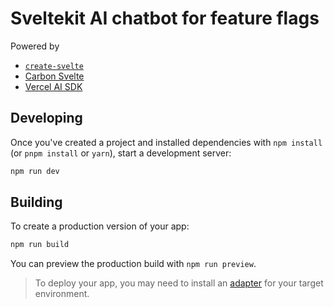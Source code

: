 # Sveltekit AI chatbot for feature flags

Powered by

- [`create-svelte`](https://github.com/sveltejs/kit/tree/main/packages/create-svelte)
- [Carbon Svelte](https://svelte.carbondesignsystem.com/)
- [Vercel AI SDK](https://sdk.vercel.ai/docs/introduction)

## Developing

Once you've created a project and installed dependencies with `npm install` (or `pnpm install` or `yarn`), start a development server:

```bash
npm run dev
```

## Building

To create a production version of your app:

```bash
npm run build
```

You can preview the production build with `npm run preview`.

> To deploy your app, you may need to install an [adapter](https://kit.svelte.dev/docs/adapters) for your target environment.
